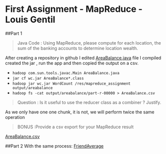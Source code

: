 # First Assignment - MapReduce - Louis Gentil
##Part 1
>Java Code : Using MapReduce, please compute for each location, the sum of the banking accounts to determine location wealth.

After creating a repository in github I edited  [AreaBalance.java](https://github.com/lomithrani/Hadoop/blob/master/AreaBalance.java) file I compiled created the jar , run the app and then copied the output on a csv.

* `hadoop com.sun.tools.javac.Main AreaBalance.java`
* `jar cf wc.jar AreaBalance*.class`
* `hadoop jar wc.jar WordCount /res/mapreduce_assignment output/areabalance`
* `hadoop fs -cat output/areabalance/part-r-00000 > AreaBalance.csv`

>Question : Is it useful to use the reducer class as a combiner ? Justify.

As we only have one one chunk, it is not, we will perform twice the same operation
>BONUS :Provide a csv export for your MapReduce result

[AreaBalance.csv](https://github.com/lomithrani/Hadoop/blob/master/AreaBalance.csv)

##Part 2
With the same process:
[FriendAverage](https://github.com/lomithrani/Hadoop/blob/master/FriendAverage.java)
